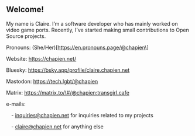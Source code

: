 ## Welcome!

My name is Claire. I’m a software developer who has mainly worked on video game ports. Recently, I’ve started making small contributions to Open Source projects. 

Pronouns: (She/Her)\[https://en.pronouns.page/@chapien\]

Website: https://chapien.net/

Bluesky: https://bsky.app/profile/claire.chapien.net

Mastodon: https://tech.lgbt/@chapien

Matrix: https://matrix.to/\#/@chapien:transgirl.cafe

e-mails:

 - inquiries@chapien.net for inquiries related to my projects

 - claire@chapien.net for anything else
<!--
**Chapien/chapien** is a ✨ _special_ ✨ repository because its `README.md` (this file) appears on your GitHub profile.

Here are some ideas to get you started:

- 🔭 I’m currently working on ...
- 🌱 I’m currently learning ...
- 👯 I’m looking to collaborate on ...
- 🤔 I’m looking for help with ...
- 💬 Ask me about ...
- 📫 How to reach me: ...
- 😄 Pronouns: ...
- ⚡ Fun fact: ...
-->
